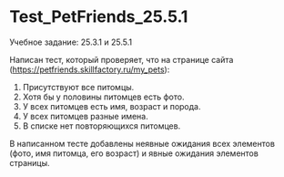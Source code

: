 # Test_PetFriends_25.5.1

Учебное задание: 25.3.1 и 25.5.1

Написан тест, который проверяет, что на странице сайта (https://petfriends.skillfactory.ru/my_pets): 

1. Присутствуют все питомцы.
2. Хотя бы у половины питомцев есть фото.
3. У всех питомцев есть имя, возраст и порода.
4. У всех питомцев разные имена.
5. В списке нет повторяющихся питомцев.

В написанном тесте добавлены неявные ожидания всех элементов (фото, имя питомца, его возраст) и явные ожидания элементов страницы.
